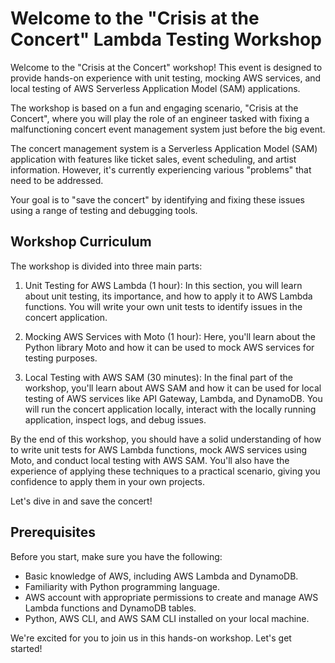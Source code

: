 # Welcome to the "Crisis at the Concert" Lambda Testing Workshop

Welcome to the "Crisis at the Concert" workshop! This event is designed to provide hands-on experience with unit testing, mocking AWS services, and local testing of AWS Serverless Application Model (SAM) applications.

The workshop is based on a fun and engaging scenario, "Crisis at the Concert", where you will play the role of an engineer tasked with fixing a malfunctioning concert event management system just before the big event.

The concert management system is a Serverless Application Model (SAM) application with features like ticket sales, event scheduling, and artist information. However, it's currently experiencing various "problems" that need to be addressed.

Your goal is to "save the concert" by identifying and fixing these issues using a range of testing and debugging tools.

## Workshop Curriculum
The workshop is divided into three main parts:

1. Unit Testing for AWS Lambda (1 hour):
In this section, you will learn about unit testing, its importance, and how to apply it to AWS Lambda functions. You will write your own unit tests to identify issues in the concert application.

2. Mocking AWS Services with Moto (1 hour):
Here, you'll learn about the Python library Moto and how it can be used to mock AWS services for testing purposes.

3. Local Testing with AWS SAM (30 minutes):
In the final part of the workshop, you'll learn about AWS SAM and how it can be used for local testing of AWS services like API Gateway, Lambda, and DynamoDB. You will run the concert application locally, interact with the locally running application, inspect logs, and debug issues.

By the end of this workshop, you should have a solid understanding of how to write unit tests for AWS Lambda functions, mock AWS services using Moto, and conduct local testing with AWS SAM. You'll also have the experience of applying these techniques to a practical scenario, giving you confidence to apply them in your own projects.

Let's dive in and save the concert!

## Prerequisites
Before you start, make sure you have the following:

* Basic knowledge of AWS, including AWS Lambda and DynamoDB.
* Familiarity with Python programming language.
* AWS account with appropriate permissions to create and manage AWS Lambda functions and DynamoDB tables.
* Python, AWS CLI, and AWS SAM CLI installed on your local machine.

We're excited for you to join us in this hands-on workshop. Let's get started!